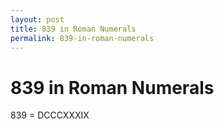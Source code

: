 ```yaml
---
layout: post
title: 839 in Roman Numerals
permalink: 839-in-roman-numerals
---
```


# 839 in Roman Numerals

839 = DCCCXXXIX
